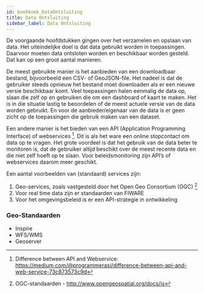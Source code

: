 ```yaml
---
id: kookboek_DataOntsluiting
title: Data Ontsluiting
sidebar_label: Data Ontsluiting
---
```

De voorgaande hoofdstukken gingen over het verzamelen en opslaan van data. Het uiteindelijke doel is dat data gebruikt worden in toepassingen. Daarvoor moeten data ontsloten worden en beschikbaar worden gesteld. Dat kan op een groot aantal manieren.

De meest gebruikte manier is het aanbieden van een downloadbaar bestand, bijvoorbeeld een CSV- of GeoJSON-file. Het nadeel is dat de gebruiker steeds opnieuw het bestand moet downloaden als er een nieuwe versie beschikbaar komt. Veel toepassingen halen eenmalig de data op, slaan die zelf op en gebruiken die om een dashboard of kaart te maken. Het is in die situatie lastig te beoordelen of de meest actuele versie van de data worden gebruikt. En voor de aanbieder/eigenaar van de data is er geen zicht op de toepassingen die gebruik maken van een dataset.

Een andere manier is het bieden van een API (Application Programming Interface) of webservices [^1]. Dit is als het ware een online stopcontact om data op te vragen. Het grote voordeel is dat het gebruik van de data beter te monitoren is, dat de gebruiker altijd beschikt over de meest recente data en die niet zelf hoeft op te slaan. Voor beleidsmonitoring zijn API’s of webservices daarom meer geschikt.

Een aantal voorbeelden van (standaard) services zijn:
1.	Geo-services, zoals vastgesteld door het Open Geo Consortium (OGC) [^2]
2.	Voor real time data zijn er standaarden van FIWARE
3.	Voor het omgevingsbeleid is er een API-strategie in ontwikkeling

### Geo-Standaarden
* Inspire
* WFS/WMS
* Geoserver

[^1]: Difference between API and Webservice: https://medium.com/@programmerasi/difference-between-api-and-web-service-73c873573c9d
[^2]: OGC-standaarden - http://www.opengeospatial.org/docs/is

